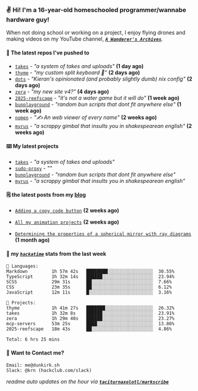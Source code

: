 ### ✌️ Hi! I'm a 16-year-old homeschooled programmer/wannabe hardware guy!

When not doing school or working on a project, I enjoy flying drones and making videos on my YouTube channel, [**_`A Wanderer's Archives`_**](https://youtube.com/@wanderer.archives).

#### 👷 The latest repos I've pushed to

- [`takes`](https://github.com/taciturnaxolotl/takes) - _"a system of takes and uploads"_ **(1 day ago)**
- [`thyme`](https://github.com/taciturnaxolotl/thyme) - _"my custom split keyboard 🫶"_ **(2 days ago)**
- [`dots`](https://github.com/taciturnaxolotl/dots) - _"Kieran's opinionated (and probably slightly dumb) nix config"_ **(2 days ago)**
- [`zera`](https://github.com/taciturnaxolotl/zera) - _"my new site v4?"_ **(4 days ago)**
- [`2025-reefscape`](https://github.com/df1317/2025-reefscape) - _"it's not a water game but it will do"_ **(1 week ago)**
- [`bunplayground`](https://github.com/taciturnaxolotl/bunplayground) - _"random bun scripts that dont fit anywhere else"_ **(1 week ago)**
- [`nomen`](https://github.com/aramshiva/nomen) - _"✍️ An web viewer of every name"_ **(2 weeks ago)**
- [`myrus`](https://github.com/taciturnaxolotl/myrus) - _"a scrappy gimbal that insults you in shakespearean english"_ **(2 weeks ago)**

#### ⌨️ My latest projects

- [`takes`](https://github.com/taciturnaxolotl/takes) - _"a system of takes and uploads"_
- [`sudo-proxy`](https://github.com/taciturnaxolotl/sudo-proxy) - _""_
- [`bunplayground`](https://github.com/taciturnaxolotl/bunplayground) - _"random bun scripts that dont fit anywhere else"_
- [`myrus`](https://github.com/taciturnaxolotl/myrus) - _"a scrappy gimbal that insults you in shakespearean english"_

#### 🗒️ the latest posts from my [blog](https://dunkirk.sh)

- [`Adding a copy code button`](https://dunkirk.sh/blog/adding-a-copy-button/) **(2 weeks ago)**

- [`All my animation projects`](https://dunkirk.sh/blog/my-animations/) **(2 weeks ago)**

- [`Determining the properties of a spherical mirror with ray diagrams`](https://dunkirk.sh/blog/spherical-ray-diagrams/) **(1 month ago)**



#### 📡 my [_`hackatime`_](https://waka.hackclub.com) stats from the last week

```text
💾 Languages:
Markdown         1h 57m 42s   ████████░░░░░░░░░░░░░░░░░  30.55%
TypeScript       1h 32m 14s   ██████░░░░░░░░░░░░░░░░░░░  23.94%
SCSS             29m 31s      ██░░░░░░░░░░░░░░░░░░░░░░░  7.66%
CSS              23m 35s      ██░░░░░░░░░░░░░░░░░░░░░░░  6.12%
JavaScript       12m 11s      █░░░░░░░░░░░░░░░░░░░░░░░░  3.16%

💼 Projects:
thyme            1h 41m 27s   ███████░░░░░░░░░░░░░░░░░░  26.32%
takes            1h 32m 8s    ██████░░░░░░░░░░░░░░░░░░░  23.91%
zera             1h 29m 40s   ██████░░░░░░░░░░░░░░░░░░░  23.27%
mcp-servers      53m 25s      ████░░░░░░░░░░░░░░░░░░░░░  13.86%
2025-reefscape   18m 43s      ██░░░░░░░░░░░░░░░░░░░░░░░  4.86%

Total: 6 hrs 25 mins
```

#### 📮 Want to Contact me?

```text
Email: me@dunkirk.sh
Slack: @krn (hackclub.com/slack)
```

_readme auto updates on the hour via [**`taciturnaxolotl/markscribe`**](https://github.com/taciturnaxolotl/markscribe)_

